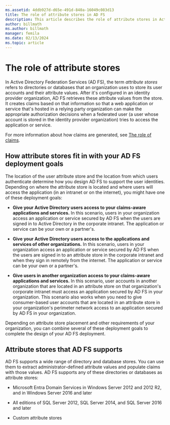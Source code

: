 ```yaml
---
ms.assetid: 4ddb927d-d65e-491d-840a-16049c083d13
title: The role of attribute stores in AD FS
description: This article describes the role of attribute stores in Active Directory Federation Services (AD FS).
author: billmath
ms.author: billmath
manager: femila
ms.date: 02/13/2024
ms.topic: article
---
```



# The role of attribute stores
In Active Directory Federation Services (AD FS), the term *attribute stores* refers to directories or databases that an organization uses to store its user accounts and their attribute values. After it's configured in an identity provider organization, AD FS retrieves these attribute values from the store. It creates claims based on that information so that a web application or service that's hosted in a relying party organization can make the appropriate authorization decisions when a federated user (a user whose account is stored in the identity provider organization) tries to access the application or service.

For more information about how claims are generated, see [The role of claims](The-Role-of-Claims.md).

## How attribute stores fit in with your AD FS deployment goals
The location of the user attribute store and the location from which users authenticate determine how you design AD FS to support the user identities. Depending on where the attribute store is located and where users will access the application (in an intranet or on the internet), you might have one of these deployment goals:

- **Give your Active Directory users access to your claims-aware applications and services.** In this scenario, users in your organization access an application or service secured by AD FS when the users are signed in to Active Directory in the corporate intranet. The application or service can be your own or a partner's.

- **Give your Active Directory users access to the applications and services of other organizations.** In this scenario, users in your organization access an application or service secured by AD FS when the users are signed in to an attribute store in the corporate intranet and when they sign in remotely from the internet. The application or service can be your own or a partner's.

- **Give users in another organization access to your claims-aware applications and services.** In this scenario, user accounts in another organization that are located in an attribute store on that organization's corporate intranet must access an application secured by AD FS in your organization. This scenario also works when you need to give consumer-based user accounts that are located in an attribute store in your organization's perimeter network access to an application secured by AD FS in your organization.

Depending on attribute store placement and other requirements of your organization, you can combine several of these deployment goals to complete the design of your AD FS deployment.

## Attribute stores that AD FS supports
AD FS supports a wide range of directory and database stores. You can use them to extract administrator-defined attribute values and populate claims with those values. AD FS supports any of these directories or databases as attribute stores:

- Microsoft Entra Domain Services in Windows Server 2012 and 2012 R2, and in Windows Server 2016 and later

- All editions of SQL Server 2012, SQL Server 2014, and SQL Server 2016 and later

- Custom attribute stores
